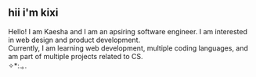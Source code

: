 ## hii i'm kixi

<!--
**vinvyl/vinvyl** is a ✨ _special_ ✨ repository because its `README.md` (this file) appears on your GitHub profile.

Here are some ideas to get you started:

- 🔭 I’m currently working on ...
- 🌱 I’m currently learning ...
- 👯 I’m looking to collaborate on ...
- 🤔 I’m looking for help with ...
- 💬 Ask me about ...
- 📫 How to reach me: ...
- 😄 Pronouns: ...
- ⚡ Fun fact: ...
-->
Hello! I am Kaesha and I am an apsiring software engineer. I am interested in web design and product development. <br/>
Currently, I am learning web development, multiple coding languages, and am part of multiple projects related to CS. <br/>
✧*:.｡.<br/>


